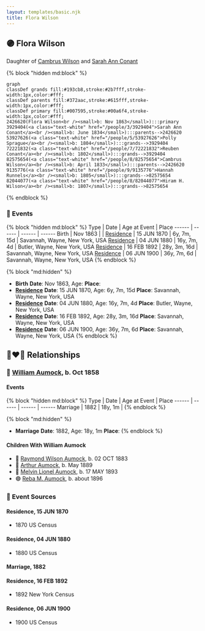 ```yaml
---
layout: templates/basic.njk
title: Flora Wilson
---
```

## 🟣 Flora Wilson

Daughter of [Cambrus Wilson](/people/8/82575654) and [Sarah Ann Conant](/people/3/3929404)

{% block "hidden md:block" %}
```mermaid
graph
classDef grands fill:#193cb8,stroke:#2b7fff,stroke-width:1px,color:#fff;
classDef parents fill:#372aac,stroke:#615fff,stroke-width:1px,color:#fff;
classDef primary fill:#007595,stroke:#00a6f4,stroke-width:1px,color:#fff;
2426620(Flora Wilson<br /><small>b: Nov 1863</small>):::primary
3929404(<a class="text-white" href="/people/3/3929404">Sarah Ann Conant</a><br /><small>b: June 1834</small>):::parents-->2426620
53927626(<a class="text-white" href="/people/5/53927626">Polly Sprague</a><br /><small>b: 1804</small>):::grands-->3929404
72221832(<a class="text-white" href="/people/7/72221832">Reuben Conant</a><br /><small>b: 1802</small>):::grands-->3929404
82575654(<a class="text-white" href="/people/8/82575654">Cambrus Wilson</a><br /><small>b: April 1833</small>):::parents-->2426620
9135776(<a class="text-white" href="/people/9/9135776">Hannah Runnels</a><br /><small>b: 1805</small>):::grands-->82575654
82044077(<a class="text-white" href="/people/8/82044077">Hiram H. Wilson</a><br /><small>b: 1807</small>):::grands-->82575654
```
{% endblock %}

### 📆 Events

{% block "hidden md:block" %}
Type | Date | Age at Event | Place
------ | ------ | ------ | ------
Birth | Nov 1863 |  |
[Residence](#event-event-0) | 15 JUN 1870 | 6y, 7m, 15d | Savannah, Wayne, New York, USA
[Residence](#event-event-1) | 04 JUN 1880 | 16y, 7m, 4d | Butler, Wayne, New York, USA
[Residence](#event-event-2) | 16 FEB 1892 | 28y, 3m, 16d | Savannah, Wayne, New York, USA
[Residence](#event-event-3) | 06 JUN 1900 | 36y, 7m, 6d | Savannah, Wayne, New York, USA
{% endblock %}

{% block "md:hidden" %}
- **Birth**
**Date**: Nov 1863, Age:
**Place**:
- **[Residence](#event-event-0)**
**Date**: 15 JUN 1870, Age: 6y, 7m, 15d
**Place**: Savannah, Wayne, New York, USA
- **[Residence](#event-event-1)**
**Date**: 04 JUN 1880, Age: 16y, 7m, 4d
**Place**: Butler, Wayne, New York, USA
- **[Residence](#event-event-2)**
**Date**: 16 FEB 1892, Age: 28y, 3m, 16d
**Place**: Savannah, Wayne, New York, USA
- **[Residence](#event-event-3)**
**Date**: 06 JUN 1900, Age: 36y, 7m, 6d
**Place**: Savannah, Wayne, New York, USA
{% endblock %}

## 👩‍❤️‍👨 Relationships

### 🔵 [William Aumock](/people/5/50418111), b. Oct 1858

#### Events

{% block "hidden md:block" %}
Type | Date | Age at Event | Place
------ | ------ | ------ | ------
Marriage | 1882 | 18y, 1m |
{% endblock %}

{% block "md:hidden" %}
- **Marriage**
**Date**: 1882, Age: 18y, 1m
**Place**:
{% endblock %}

#### Children With William Aumock
* 🔵 [Raymond Wilson Aumock](/people/1/17962037), b. 02 OCT 1883
* 🔵 [Arthur Aumock](/people/2/29296932), b. May 1889
* 🔵 [Melvin Lionel Aumock](/people/5/52466857), b. 17 MAY 1893
* 🟣 [Reba M. Aumock](/people/2/20205610), b. about 1896
### 📰 Event Sources

#### <a id="event-event-0"></a> Residence, 15 JUN 1870
* 1870 US Census

#### <a id="event-event-1"></a> Residence, 04 JUN 1880
* 1880 US Census

#### <a id="event-family-0-event-0"></a> Marriage, 1882

#### <a id="event-event-2"></a> Residence, 16 FEB 1892
* 1892 New York Census

#### <a id="event-event-3"></a> Residence, 06 JUN 1900
* 1900 US Census